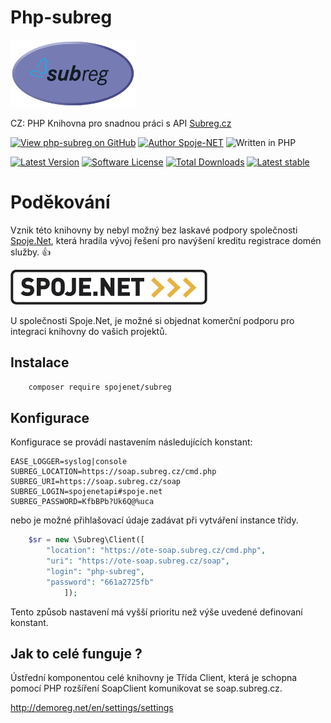 
# Php-subreg

![Php-subreg Logo](php-subreg-logo.png?raw=true "Project Logo")

CZ: PHP Knihovna pro snadnou práci s API [Subreg.cz](https://subreg.cz/manual/)

[![View php-subreg on GitHub](https://img.shields.io/github/stars/Spoje-NET/php-subreg?color=232323&label=php-subreg&logo=github&labelColor=232323)](https://github.com/Spoje-NET/php-subreg)
[![Author Spoje-NET](https://img.shields.io/badge/Spoje-NET-b820f9?labelColor=b820f9&logo=githubsponsors&logoColor=fff)](https://github.com/Spoje-NET) ![Written in PHP](https://img.shields.io/static/v1?label=&message=PHP&color=777BB4&logo=php&logoColor=FFFFFF)

[![Latest Version](https://img.shields.io/github/release/Spoje-NET/php-subreg.svg?style=flat-square)](https://github.com/Spoje-NET/php-subreg/releases)
[![Software License](https://img.shields.io/badge/license-GNU-brightgreen.svg?style=flat-square)](https://github.com/Spoje-NET/php-subreg/blob/master/LICENSE)
[![Total Downloads](https://img.shields.io/packagist/dt/spoje.net/php-subreg.svg?style=flat-square)](https://packagist.org/packages/spoje.net/php-subreg)
[![Latest stable](https://img.shields.io/packagist/v/spoje.net/php-subreg.svg?style=flat-square)](https://packagist.org/packages/spoje.net/php-subreg)

# Poděkování

Vznik této knihovny by nebyl možný bez laskavé podpory společnosti [Spoje.Net](http://www.spoje.net),
která hradila vývoj řešení pro navýšení kreditu registrace domén služby. :+1:

![Spoje.Net](https://github.com/Spoje-NET/php-subreg/raw/master/spoje-net_logo.gif "Spoje.Net")

U společnosti Spoje.Net, je možné si objednat komerční podporu pro integraci
knihovny do vašich projektů.

## Instalace

```bash
    composer require spojenet/subreg
```

## Konfigurace


Konfigurace se provádí nastavením následujících konstant:

```env
EASE_LOGGER=syslog|console
SUBREG_LOCATION=https://soap.subreg.cz/cmd.php
SUBREG_URI=https://soap.subreg.cz/soap
SUBREG_LOGIN=spojenetapi#spoje.net
SUBREG_PASSWORD=KfbBPb?Uk6Q@%uca

```

nebo je možné přihlašovací údaje zadávat při vytváření instance třídy.

```php
    $sr = new \Subreg\Client([
        "location": "https://ote-soap.subreg.cz/cmd.php",
        "uri": "https://ote-soap.subreg.cz/soap",
        "login": "php-subreg",
        "password": "661a2725fb"
            ]);
```

Tento způsob nastavení má vyšší prioritu než výše uvedené definovaní konstant.

## Jak to celé funguje ?


Ústřední komponentou celé knihovny je Třída Client, která je schopna pomocí
PHP rozšíření SoapClient komunikovat se soap.subreg.cz.

<http://demoreg.net/en/settings/settings>

